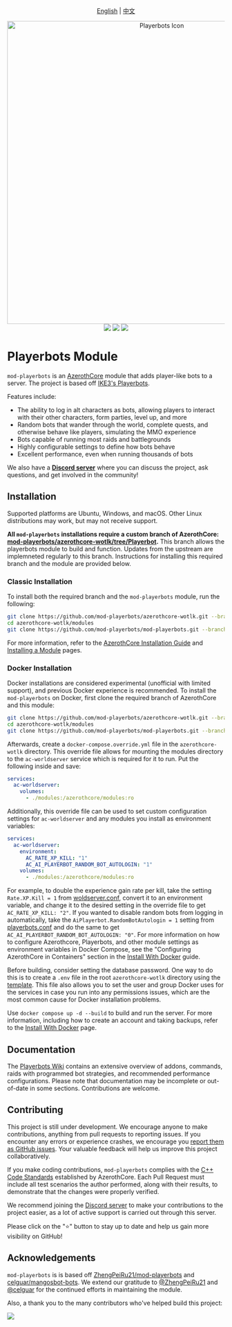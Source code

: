 <p align="center">
    <a href="https://github.com/mod-playerbots/mod-playerbots/blob/master/README.md">English</a>
    |
    <a href="https://github.com/mod-playerbots/mod-playerbots/blob/master/README_CN.md">中文</a>
</p>


<div align="center">
  <img src="icon.png" alt="Playerbots Icon" width="700px">
</div>

<div align="center">
    <img src="https://github.com/mod-playerbots/mod-playerbots/actions/workflows/macos_build.yml/badge.svg">
    <img src="https://github.com/mod-playerbots/mod-playerbots/actions/workflows/core_build.yml/badge.svg">
    <img src="https://github.com/mod-playerbots/mod-playerbots/actions/workflows/windows_build.yml/badge.svg">
</div>

# Playerbots Module
`mod-playerbots` is an [AzerothCore](https://www.azerothcore.org/) module that adds player-like bots to a server. The project is based off [IKE3's Playerbots](https://github.com/ike3/mangosbot).

Features include:

- The ability to log in alt characters as bots, allowing players to interact with their other characters, form parties, level up, and more
- Random bots that wander through the world, complete quests, and otherwise behave like players, simulating the MMO experience
- Bots capable of running most raids and battlegrounds
- Highly configurable settings to define how bots behave
- Excellent performance, even when running thousands of bots

We also have a **[Discord server](https://discord.gg/NQm5QShwf9)** where you can discuss the project, ask questions, and get involved in the community!

## Installation

Supported platforms are Ubuntu, Windows, and macOS. Other Linux distributions may work, but may not receive support. 

**All `mod-playerbots` installations require a custom branch of AzerothCore: [mod-playerbots/azerothcore-wotlk/tree/Playerbot](https://github.com/mod-playerbots/azerothcore-wotlk/tree/Playerbot).** This branch allows the playerbots module to build and function. Updates from the upstream are implemneted regularly to this branch. Instructions for installing this required branch and the module are provided below.

### Classic Installation

To install both the required branch and the `mod-playerbots` module, run the following:

```bash
git clone https://github.com/mod-playerbots/azerothcore-wotlk.git --branch=Playerbot
cd azerothcore-wotlk/modules
git clone https://github.com/mod-playerbots/mod-playerbots.git --branch=master
```

For more information, refer to the [AzerothCore Installation Guide](https://www.azerothcore.org/wiki/installation) and [Installing a Module](https://www.azerothcore.org/wiki/installing-a-module) pages.

### Docker Installation

Docker installations are considered experimental (unofficial with limited support), and previous Docker experience is recommended. To install the `mod-playerbots` on Docker, first clone the required branch of AzerothCore and this module:

```bash
git clone https://github.com/mod-playerbots/azerothcore-wotlk.git --branch=Playerbot
cd azerothcore-wotlk/modules
git clone https://github.com/mod-playerbots/mod-playerbots.git --branch=master
```

Afterwards, create a `docker-compose.override.yml` file in the `azerothcore-wotlk` directory. This override file allows for mounting the modules directory to the `ac-worldserver` service which is required for it to run. Put the following inside and save:

```yml
services:
  ac-worldserver:
    volumes:
      - ./modules:/azerothcore/modules:ro
```

Additionally, this override file can be used to set custom configuration settings for `ac-worldserver` and any modules you install as environment variables:

```yml
services:
  ac-worldserver:
    environment:
      AC_RATE_XP_KILL: "1"
      AC_AI_PLAYERBOT_RANDOM_BOT_AUTOLOGIN: "1"
    volumes:
      - ./modules:/azerothcore/modules:ro
```

For example, to double the experience gain rate per kill, take the setting `Rate.XP.Kill = 1` from [woldserver.conf](https://github.com/mod-playerbots/azerothcore-wotlk/blob/Playerbot/src/server/apps/worldserver/worldserver.conf.dist), convert it to an environment variable, and change it to the desired setting in the override file to get `AC_RATE_XP_KILL: "2"`. If you wanted to disable random bots from logging in automatically, take the `AiPlayerbot.RandomBotAutologin = 1` setting from [playerbots.conf](https://github.com/mod-playerbots/mod-playerbots/blob/master/conf/playerbots.conf.dist) and do the same to get `AC_AI_PLAYERBOT_RANDOM_BOT_AUTOLOGIN: "0"`. For more information on how to configure Azerothcore, Playerbots, and other module settings as environment variables in Docker Compose, see the "Configuring AzerothCore in Containers" section in the [Install With Docker](https://www.azerothcore.org/wiki/install-with-docker) guide.

Before building, consider setting the database password. One way to do this is to create a `.env` file in the root `azerothcore-wotlk` directory using the [template](https://github.com/mod-playerbots/azerothcore-wotlk/blob/Playerbot/conf/dist/env.docker). This file also allows you to set the user and group Docker uses for the services in case you run into any permissions issues, which are the most common cause for Docker installation problems.

Use `docker compose up -d --build` to build and run the server. For more information, including how to create an account and taking backups, refer to the [Install With Docker](https://www.azerothcore.org/wiki/install-with-docker) page.

## Documentation

The [Playerbots Wiki](https://github.com/mod-playerbots/mod-playerbots/wiki) contains an extensive overview of addons, commands, raids with programmed bot strategies, and recommended performance configurations. Please note that documentation may be incomplete or out-of-date in some sections. Contributions are welcome.

## Contributing

This project is still under development. We encourage anyone to make contributions, anything from pull requests to reporting issues. If you encounter any errors or experience crashes, we encourage you [report them as GitHub issues](https://github.com/mod-playerbots/mod-playerbots/issues/new?template=bug_report.md). Your valuable feedback will help us improve this project collaboratively.

If you make coding contributions, `mod-playerbots` complies with the [C++ Code Standards](https://www.azerothcore.org/wiki/cpp-code-standards) established by AzerothCore. Each Pull Request must include all test scenarios the author performed, along with their results, to demonstrate that the changes were properly verified.

We recommend joining the [Discord server](https://discord.gg/NQm5QShwf9) to make your contributions to the project easier, as a lot of active support is carried out through this server.

Please click on the "⭐" button to stay up to date and help us gain more visibility on GitHub!

## Acknowledgements

`mod-playerbots` is is based off [ZhengPeiRu21/mod-playerbots](https://github.com/ZhengPeiRu21/mod-playerbots) and [celguar/mangosbot-bots](https://github.com/celguar/mangosbot-bots). We extend our gratitude to [@ZhengPeiRu21](https://github.com/ZhengPeiRu21) and [@celguar](https://github.com/celguar) for the continued efforts in maintaining the module.

Also, a thank you to the many contributors who've helped build this project:

<a href="https://github.com/mod-playerbots/mod-playerbots/graphs/contributors">
  <img src="https://contrib.rocks/image?repo=mod-playerbots/mod-playerbots" />
</a>
